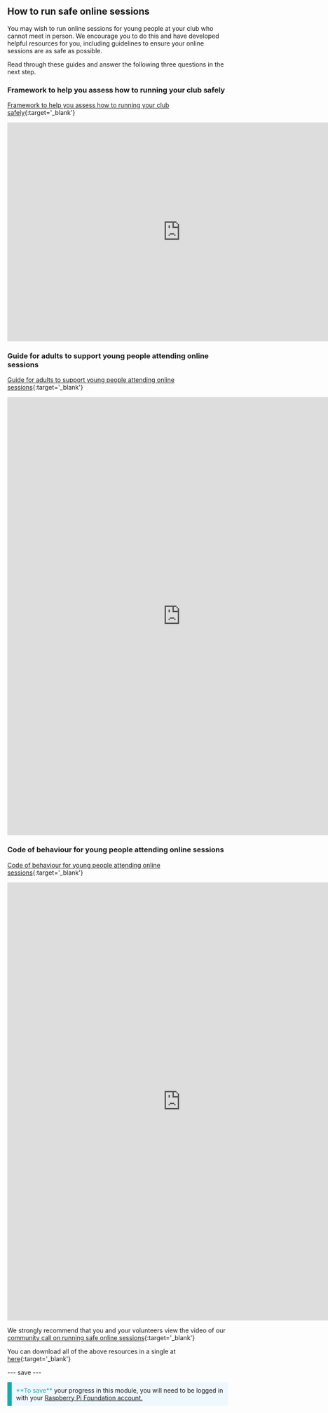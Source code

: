 ## How to run safe online sessions

You may wish to run online sessions for young people at your club who cannot meet in person. We encourage you to do this and have developed helpful resources for you, including guidelines to ensure your online sessions are as safe as possible.

Read through these guides and answer the following three questions in the next step.

### Framework to help you assess how to running your club safely

[Framework to help you assess how to running your club safely](https://static.raspberrypi.org/files/clubs/Code_Club_and_CoderDojo_CV_Framework.pdf){:target='_blank'}

<embed src="https://static.raspberrypi.org/files/clubs/Code_Club_and_CoderDojo_CV_Framework.pdf" width="790" height="500" 
 type="application/pdf">

### Guide for adults to support young people attending online sessions

[Guide for adults to support young people attending online sessions](https://static.raspberrypi.org/files/clubs/Code_Club_and_CoderDojo_Parent_Guide_Supporting_Online_Coding_Session.pdf){:target='_blank'}

<embed src="https://static.raspberrypi.org/files/clubs/Code_Club_and_CoderDojo_Parent_Guide_Supporting_Online_Coding_Session.pdf" width="790" height="1000" 
 type="application/pdf">

### Code of behaviour for young people attending online sessions

[Code of behaviour for young people attending online sessions](https://static.raspberrypi.org/files/clubs/CoderDojo_Code_Club_Online_Code_of_Behaviour_A4_DIGITAL.pdf){:target='_blank'}

<embed src="https://static.raspberrypi.org/files/clubs/CoderDojo_Code_Club_Online_Code_of_Behaviour_A4_DIGITAL.pdf" width="790" height="1000" 
 type="application/pdf">

We strongly recommend that you and your volunteers view the video of our [community call on running safe online sessions](https://www.gotostage.com/channel/d20e514831f340b3913659639068c724/recording/92bd90b755964f49b87bfd99f9624435/watch?source=CHANNEL){:target='_blank'}

You can download all of the above resources in a single at [here](https://rpf.io/p/en/safeguarding-module-go){:target='_blank'}

--- save ---

<p style="border-left: solid; border-width:10px; border-color: #0faeb0; background-color: aliceblue; padding: 10px;">
<span style="color: #0faeb0">**To save**</span> your progress in this module, you will need to be logged in with your <a href="https://my.raspberrypi.org/login">Raspberry Pi Foundation account.</a>
</p>
